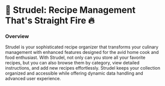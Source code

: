 # 🥮 Strudel: Recipe Management That's Straight Fire 🔥

### Overview
Strudel is your sophisticated recipe organizer that transforms your culinary management with enhanced features designed for the avid home cook and food enthusiast. With Strudel, not only can you store all your favorite recipes, but you can also browse them by category, view detailed instructions, and add new recipes effortlessly. Strudel keeps your collection organized and accessible while offering dynamic data handling and advanced user experience.

